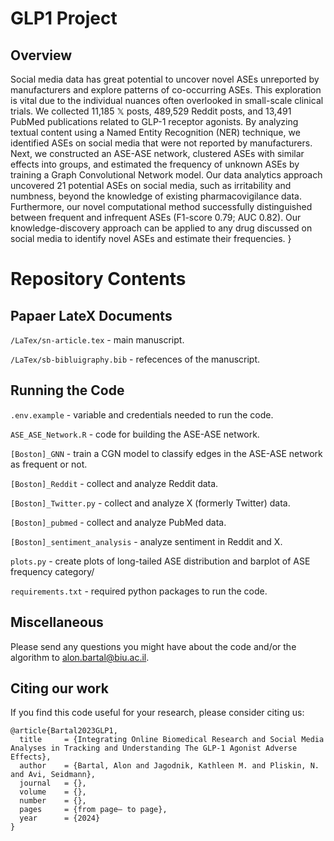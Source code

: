 # GLP1 Project

## Overview
Social media data has great potential to uncover novel ASEs unreported by manufacturers and explore patterns of co-occurring ASEs. 
This exploration is vital due to the individual nuances often overlooked in small-scale clinical trials.
We collected 11,185 $\mathbb{X}$ posts, 489,529 Reddit posts, and 13,491 PubMed publications related to GLP-1 receptor agonists. 
By analyzing textual content using a Named Entity Recognition (NER) technique, we identified ASEs on social media that were not reported by manufacturers.
Next, we constructed an ASE-ASE network, clustered ASEs with similar effects into groups, and estimated the frequency of unknown ASEs by training a Graph Convolutional Network model.
Our data analytics approach uncovered 21 potential ASEs on social media, such as irritability and numbness, beyond the knowledge of existing pharmacovigilance data.
Furthermore, our novel computational method successfully distinguished between frequent and infrequent ASEs (F1-score 0.79; AUC 0.82).
Our knowledge-discovery approach can be applied to any drug discussed on social media to identify novel ASEs and estimate their frequencies.
}

# Repository Contents
## Papaer LateX Documents

`/LaTex/sn-article.tex` - main manuscript.

`/LaTex/sb-bibluigraphy.bib` - refecences of the manuscript.

## Running the Code

`.env.example` - variable and credentials needed to run the code.

`ASE_ASE_Network.R` - code for building the ASE-ASE network.

`[Boston]_GNN` - train a CGN model to classify edges in the ASE-ASE network as frequent or not.

`[Boston]_Reddit` - collect and analyze Reddit data.

`[Boston]_Twitter.py` - collect and analyze X (formerly Twitter) data.

`[Boston]_pubmed` - collect and analyze PubMed data.

`[Boston]_sentiment_analysis` - analyze sentiment in Reddit and X.

`plots.py` - create plots of long-tailed ASE distribution and barplot of ASE frequency category/

 `requirements.txt` - required python packages to run the code.

## Miscellaneous
Please send any questions you might have about the code and/or the algorithm to alon.bartal@biu.ac.il.



## Citing our work
If you find this code useful for your research, please consider citing us:
```
@article{Bartal2023GLP1,
  title     = {Integrating Online Biomedical Research and Social Media Analyses in Tracking and Understanding The GLP-1 Agonist Adverse Effects},
  author    = {Bartal, Alon and Jagodnik, Kathleen M. and Pliskin, N. and Avi, Seidmann},
  journal   = {},
  volume    = {},
  number    = {},
  pages     = {from page– to page},
  year      = {2024}
}
